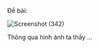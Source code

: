 Đề bài:

![Screenshot (342)](https://github.com/ductohno/ctf_wup/assets/152991010/3fc1aea9-fc22-436a-a4fa-26b6f8d1f198)

Thông qua hình ảnh ta thấy ...
